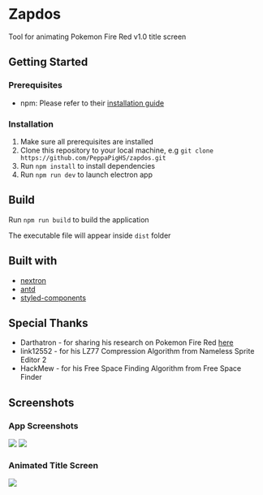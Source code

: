 # Zapdos

Tool for animating Pokemon Fire Red v1.0 title screen

## Getting Started

### Prerequisites
  
  * npm: Please refer to their [installation guide](https://www.npmjs.com/get-npm)
  
### Installation

  1. Make sure all prerequisites are installed
  1. Clone this repository to your local machine, e.g ```git clone https://github.com/PeppaPigHS/zapdos.git```
  1. Run ```npm install``` to install dependencies
  1. Run ```npm run dev``` to launch electron app
  
## Build
  
  Run ```npm run build``` to build the application
  
  The executable file will appear inside ```dist``` folder
  
## Built with
  
  * [nextron](https://github.com/saltyshiomix/nextron)
  * [antd](https://github.com/ant-design/ant-design)
  * [styled-components](https://github.com/styled-components/styled-components)
  
## Special Thanks
  
  * Darthatron - for sharing his research on Pokemon Fire Red [here](https://www.pokecommunity.com/showthread.php?t=246740)
  * link12552 - for his LZ77 Compression Algorithm from Nameless Sprite Editor 2
  * HackMew - for his Free Space Finding Algorithm from Free Space Finder
  
## Screenshots

### App Screenshots

<div style={{ display: 'flex', flexDirection: 'row' }}>
  <img src="https://i.imgur.com/goejjbf.png" />
  <img src="https://i.imgur.com/yIoxBb7.png" />
</div>

### Animated Title Screen

<img src="https://i.imgur.com/ONHfzk4.gif" />
